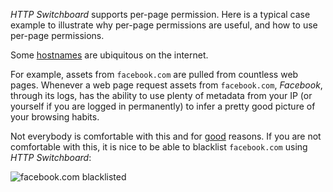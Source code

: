 *HTTP Switchboard* supports per-page permission. Here is a typical case example to illustrate why per-page permissions are useful, and how to use per-page permissions.

Some [hostnames](https://en.wikipedia.org/wiki/Hostname) are ubiquitous on the internet.

For example, assets from `facebook.com` are pulled from countless web pages. Whenever a web page request assets from `facebook.com`, *Facebook*, through its logs, has the ability to use plenty of metadata from your IP (or yourself if you are logged in permanently) to infer a pretty good picture of your browsing habits.

Not everybody is comfortable with this and for [good](https://www.eff.org/deeplinks/2013/04/disconcerting-details-how-facebook-teams-data-brokers-show-you-targeted-ads) reasons. If you are not comfortable with this, it is nice to be able to blacklist `facebook.com` using *HTTP Switchboard*:

![`facebook.com` blacklisted](https://raw.github.com/gorhill/httpswitchboard/master/doc/img/per-permission-facebook-1.png)